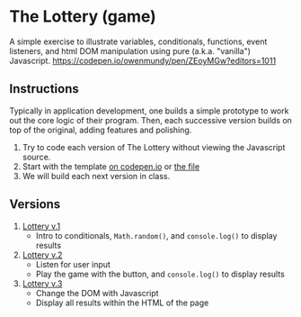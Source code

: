 
# The Lottery (game)

A simple exercise to illustrate variables, conditionals, functions, event listeners, and html DOM manipulation using pure (a.k.a. "vanilla") Javascript.
https://codepen.io/owenmundy/pen/ZEoyMGw?editors=1011


## Instructions

Typically in application development, one builds a simple prototype to work out the core logic of their program. Then, each successive version builds on top of the original, adding features and polishing.

1. Try to code each version of The Lottery without viewing the Javascript source.
1. Start with the template [on codepen.io](https://codepen.io/owenmundy/pen/ZEoyMGw?editors=1011) or [the file](the-lottery-v0.html)
1. We will build each next version in class.


## Versions

1. [Lottery v.1](https://omundy.github.io/learn-javascript/topics/games/the-lottery/the-lottery-v1.html)
	- Intro to conditionals, `Math.random()`, and `console.log()` to display results
1. [Lottery v.2](https://omundy.github.io/learn-javascript/topics/games/the-lottery/the-lottery-v2.html)
	- Listen for user input
	- Play the game with the button, and `console.log()` to display results
1. [Lottery v.3](https://omundy.github.io/learn-javascript/topics/games/the-lottery/the-lottery-v3.html)
	- Change the DOM with Javascript
	- Display all results within the HTML of the page
